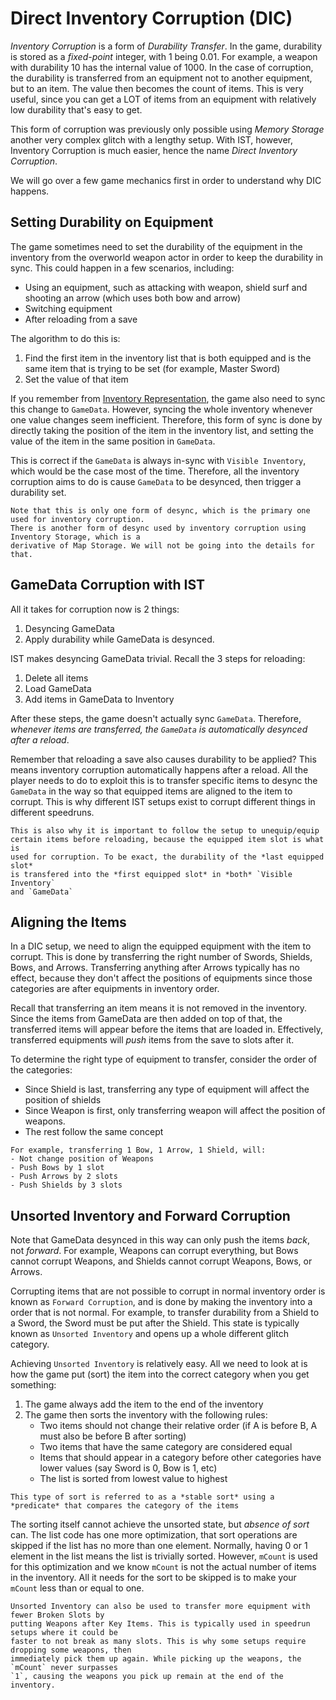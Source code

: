 # Direct Inventory Corruption (DIC)

*Inventory Corruption* is a form of *Durability Transfer*.
In the game, durability is stored as a *fixed-point* integer,
with 1 being 0.01. For example, a weapon with durability 10 has the internal
value of 1000. In the case of corruption, the durability is transferred
from an equipment not to another equipment, but to an item. The value
then becomes the count of items. This is very useful, since
you can get a LOT of items from an equipment with relatively low durability
that's easy to get.

This form of corruption was previously only possible using *Memory Storage*
another very complex glitch with a lengthy setup. With IST, however,
Inventory Corruption is much easier, hence the name *Direct Inventory Corruption*.

We will go over a few game mechanics first in order to understand
why DIC happens.

## Setting Durability on Equipment
The game sometimes need to set the durability of the equipment in the inventory from the overworld weapon actor
in order to keep the durability in sync. This could happen in a few scenarios, including:
- Using an equipment, such as attacking with weapon, shield surf and shooting an arrow (which uses both bow and arrow)
- Switching equipment
- After reloading from a save

The algorithm to do this is:
1. Find the first item in the inventory list that is both equipped and is the same item that is trying to be set (for example, Master Sword)
2. Set the value of that item

If you remember from [Inventory Representation](./index.md#inventory-representation),
the game also need to sync this change to `GameData`. However, syncing the whole
inventory whenever one value changes seem inefficient. Therefore, this form
of sync is done by directly taking the position of the item in the inventory list,
and setting the value of the item in the same position in `GameData`.

This is correct if the `GameData` is always in-sync with `Visible Inventory`,
which would be the case most of the time. Therefore, all the inventory corruption
aims to do is cause `GameData` to be desynced, then trigger a durability set.

```admonish info
Note that this is only one form of desync, which is the primary one used for inventory corruption.
There is another form of desync used by inventory corruption using Inventory Storage, which is a 
derivative of Map Storage. We will not be going into the details for that.
```

## GameData Corruption with IST
All it takes for corruption now is 2 things:
1. Desyncing GameData
2. Apply durability while GameData is desynced.

IST makes desyncing GameData trivial. Recall the 3 steps for reloading:

1. Delete all items
2. Load GameData
3. Add items in GameData to Inventory

After these steps, the game doesn't actually sync `GameData`. Therefore,
*whenever items are transferred, the `GameData` is automatically desynced
after a reload*.

Remember that reloading a save also causes durability to be applied?
This means inventory corruption automatically happens after a reload.
All the player needs to do to exploit this is to transfer specific items
to desync the `GameData` in the way so that equipped items are aligned
to the item to corrupt. This is why different IST setups exist to corrupt
different things in different speedruns.

```admonish tip
This is also why it is important to follow the setup to unequip/equip
certain items before reloading, because the equipped item slot is what is
used for corruption. To be exact, the durability of the *last equipped slot*
is transfered into the *first equipped slot* in *both* `Visible Inventory`
and `GameData`
```

## Aligning the Items

In a DIC setup, we need to align the equipped equipment with the item to corrupt.
This is done by transferring the right number of Swords, Shields, Bows, and Arrows.
Transferring anything after Arrows typically has no effect, because they don't
affect the positions of equipments since those categories are after equipments
in inventory order.

Recall that transferring an item means it is not removed in the inventory.
Since the items from GameData are then added on top of that, the transferred
items will appear before the items that are loaded in. Effectively, transferred
equipments will *push* items from the save to slots after it.

To determine the right type of equipment to transfer, consider the order of
the categories:
- Since Shield is last, transferring any type of equipment will affect the position of shields
- Since Weapon is first, only transferring weapon will affect the position of weapons.
- The rest follow the same concept

```admonish example
For example, transferring 1 Bow, 1 Arrow, 1 Shield, will:
- Not change position of Weapons
- Push Bows by 1 slot
- Push Arrows by 2 slots
- Push Shields by 3 slots
```

## Unsorted Inventory and Forward Corruption
Note that GameData desynced in this way can only push the items *back*, not *forward*.
For example, Weapons can corrupt everything, but Bows cannot corrupt Weapons, and Shields cannot corrupt Weapons,
Bows, or Arrows. 

Corrupting items that are not possible to corrupt in normal inventory order is known as `Forward Corruption`,
and is done by making the inventory into a order that is not normal. For example, to transfer
durability from a Shield to a Sword, the Sword must be put after the Shield. This state is typically known
as `Unsorted Inventory` and opens up a whole different glitch category.

Achieving `Unsorted Inventory` is relatively easy. All we need to look at is how the game
put (sort) the item into the correct category when you get something:

1. The game always add the item to the end of the inventory
2. The game then sorts the inventory with the following rules:
   - Two items should not change their relative order (if A is before B, A must also be before B after sorting)
   - Two items that have the same category are considered equal
   - Items that should appear in a category before other categories have lower values (say Sword is 0, Bow is 1, etc)
   - The list is sorted from lowest value to highest

```admonish info
This type of sort is referred to as a *stable sort* using a *predicate* that compares the category of the items
```

The sorting itself cannot achieve the unsorted state, but *absence of sort* can.
The list code has one more optimization, that sort operations are skipped if
the list has no more than one element. Normally, having 0 or 1 element in the list
means the list is trivially sorted. However, `mCount` is used for this optimization
and we know `mCount` is not the actual number of items in the inventory.
All it needs for the sort to be skipped is to make your `mCount` less than or equal to
one.

```admonish tip
Unsorted Inventory can also be used to transfer more equipment with fewer Broken Slots by
putting Weapons after Key Items. This is typically used in speedrun setups where it could be
faster to not break as many slots. This is why some setups require dropping some weapons, then
immediately pick them up again. While picking up the weapons, the `mCount` never surpasses
`1`, causing the weapons you pick up remain at the end of the inventory.
```





